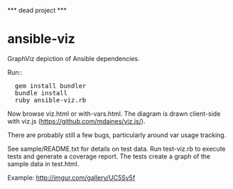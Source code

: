 *** dead project ***


ansible-viz
===========

GraphViz depiction of Ansible dependencies.

Run::

<pre>
  gem install bundler
  bundle install
  ruby ansible-viz.rb <path-to-playbook-dir>
</pre>

Now browse viz.html or with-vars.html. The diagram is drawn client-side with
viz.js (https://github.com/mdaines/viz.js/).

There are probably still a few bugs, particularly around var usage tracking.

See sample/README.txt for details on test data. Run test-viz.rb to execute
tests and generate a coverage report. The tests create a graph of the sample
data in test.html.

Example: http://imgur.com/gallery/UC5Sv5f
